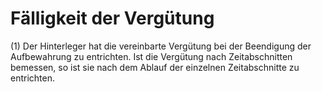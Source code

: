# Fälligkeit der Vergütung

(1) Der Hinterleger hat die vereinbarte Vergütung bei der Beendigung der Aufbewahrung zu entrichten. Ist die Vergütung nach Zeitabschnitten bemessen, so ist sie nach dem Ablauf der einzelnen Zeitabschnitte zu entrichten.